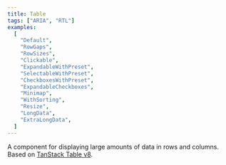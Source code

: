 ```yaml
---
title: Table
tags: ["ARIA", "RTL"]
examples:
  [
    "Default",
    "RowGaps",
    "RowSizes",
    "Clickable",
    "ExpandableWithPreset",
    "SelectableWithPreset",
    "CheckboxesWithPreset",
    "ExpandableCheckboxes",
    "Minimap",
    "WithSorting",
    "Resize",
    "LongData",
    "ExtraLongData",
  ]
---
```


A component for displaying large amounts of data in rows and columns. Based on [TanStack Table v8](https://github.com/TanStack/table).
